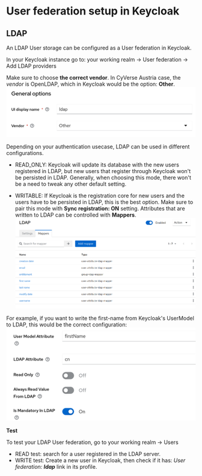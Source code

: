 # User federation setup in Keycloak

## LDAP

An LDAP User storage can be configured as a User federation in Keycloak.

In your Keycloak instance go to: your working realm -> User federation -> Add LDAP providers

Make sure to choose **the correct vendor**. In CyVerse Austria case, the _vendor_ is OpenLDAP, which in Keycloak would be the option: **Other**.
![Vendor](../../assets/ldap_vendor.png)

Depending on your authentication usecase, LDAP can be used in different configurations.

- READ_ONLY: Keycloak will update its database with the new users registered in LDAP, but new users that register through Keycloak won't be persisted in LDAP. Generally, when choosing this mode, there won't be a need to tweak any other default setting.

- WRITABLE: If Keycloak is the registration core for new users and the users have to be persisted in LDAP, this is the best option. Make sure to pair this mode with **Sync registration: ON** setting. Attributes that are written to LDAP can be controlled with **Mappers**.
![Mappers](../../assets/ldap_mappers.png)

For example, if you want to write the first-name from Keycloak's UserModel to LDAP, this would be the correct configuration:
![Attribute](../../assets/ldap_attribute.png)


**Test**

To test your LDAP User federation, go to your working realm -> Users

- READ test: search for a user registered in the LDAP server.
- WRITE test: Create a new user in Keycloak, then check if it has: _User federation: **ldap**_ link in its profile.

